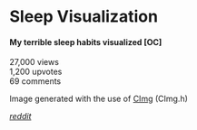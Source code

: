 # Sleep Visualization
#### My terrible sleep habits visualized [OC]

27,000 views  
1,200 upvotes  
69 comments  

Image generated with the use of [CImg](http://cimg.eu/) (CImg.h)  

[_reddit_](https://www.reddit.com/r/dataisbeautiful/comments/6jtxrn/my_terrible_sleep_habits_visualized_oc/)  